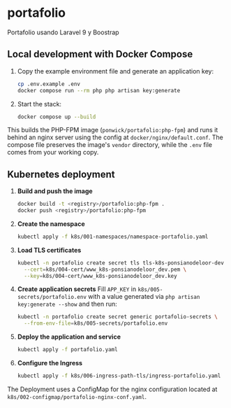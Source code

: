 # portafolio
Portafolio usando Laravel 9 y Boostrap

## Local development with Docker Compose

1. Copy the example environment file and generate an application key:
   ```bash
   cp .env.example .env
   docker compose run --rm php php artisan key:generate
   ```
2. Start the stack:
   ```bash
   docker compose up --build
   ```

This builds the PHP-FPM image (`ponwick/portafolio:php-fpm`) and runs it behind an nginx server using the config at `docker/nginx/default.conf`. The compose file preserves the image's `vendor` directory, while the `.env` file comes from your working copy.

## Kubernetes deployment

1. **Build and push the image**
   ```bash
   docker build -t <registry>/portafolio:php-fpm .
   docker push <registry>/portafolio:php-fpm
   ```
2. **Create the namespace**
   ```bash
   kubectl apply -f k8s/001-namespaces/namespace-portafolio.yaml
   ```
3. **Load TLS certificates**
   ```bash
   kubectl -n portafolio create secret tls tls-k8s-ponsianodeloor-dev \
     --cert=k8s/004-cert/www_k8s-ponsianodeloor_dev.pem \
     --key=k8s/004-cert/www_k8s-ponsianodeloor_dev.key
   ```
4. **Create application secrets**
   Fill `APP_KEY` in `k8s/005-secrets/portafolio.env` with a value generated via
   `php artisan key:generate --show` and then run:
   ```bash
   kubectl -n portafolio create secret generic portafolio-secrets \
     --from-env-file=k8s/005-secrets/portafolio.env
   ```
5. **Deploy the application and service**
   ```bash
   kubectl apply -f portafolio.yaml
   ```
6. **Configure the Ingress**
   ```bash
   kubectl apply -f k8s/006-ingress-path-tls/ingress-portafolio.yaml
   ```

The Deployment uses a ConfigMap for the nginx configuration located at
`k8s/002-configmap/portafolio-nginx-conf.yaml`.
